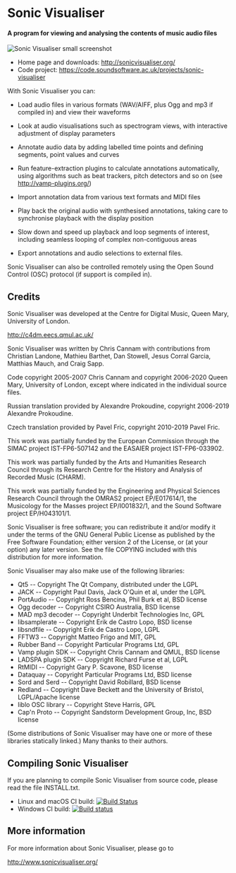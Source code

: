 
Sonic Visualiser
================

#### A program for viewing and analysing the contents of music audio files

![Sonic Visualiser small screenshot](http://sonicvisualiser.org/images/sv-3.0-win-thumb.png)

* Home page and downloads: http://sonicvisualiser.org/
* Code project: https://code.soundsoftware.ac.uk/projects/sonic-visualiser

With Sonic Visualiser you can:

 * Load audio files in various formats (WAV/AIFF, plus Ogg and mp3
if compiled in) and view their waveforms
 
 * Look at audio visualisations such as spectrogram views, with
interactive adjustment of display parameters

 * Annotate audio data by adding labelled time points and defining
segments, point values and curves

 * Run feature-extraction plugins to calculate annotations
automatically, using algorithms such as beat trackers, pitch
detectors and so on (see http://vamp-plugins.org/)

 * Import annotation data from various text formats and MIDI files

 * Play back the original audio with synthesised annotations, taking
care to synchronise playback with the display position

 * Slow down and speed up playback and loop segments of interest,
including seamless looping of complex non-contiguous areas

 * Export annotations and audio selections to external files.

Sonic Visualiser can also be controlled remotely using the Open Sound
Control (OSC) protocol (if support is compiled in).


Credits
-------

Sonic Visualiser was developed at the Centre for Digital Music,
Queen Mary, University of London.

  http://c4dm.eecs.qmul.ac.uk/

Sonic Visualiser was written by Chris Cannam with contributions from
Christian Landone, Mathieu Barthet, Dan Stowell, Jesus Corral Garcia,
Matthias Mauch, and Craig Sapp.

Code copyright 2005-2007 Chris Cannam and copyright 2006-2020 Queen
Mary, University of London, except where indicated in the individual
source files.

Russian translation provided by Alexandre Prokoudine, copyright
2006-2019 Alexandre Prokoudine.

Czech translation provided by Pavel Fric, copyright 2010-2019 Pavel
Fric.

This work was partially funded by the European Commission through the
SIMAC project IST-FP6-507142 and the EASAIER project IST-FP6-033902.

This work was partially funded by the Arts and Humanities Research
Council through its Research Centre for the History and Analysis of
Recorded Music (CHARM).

This work was partially funded by the Engineering and Physical
Sciences Research Council through the OMRAS2 project EP/E017614/1, the
Musicology for the Masses project EP/I001832/1, and the Sound Software
project EP/H043101/1.

Sonic Visualiser is free software; you can redistribute it and/or modify
it under the terms of the GNU General Public License as published by
the Free Software Foundation; either version 2 of the License, or (at
your option) any later version.  See the file COPYING included with
this distribution for more information.

Sonic Visualiser may also make use of the following libraries:

 * Qt5 -- Copyright The Qt Company, distributed under the LGPL
 * JACK -- Copyright Paul Davis, Jack O'Quin et al, under the LGPL
 * PortAudio -- Copyright Ross Bencina, Phil Burk et al, BSD license
 * Ogg decoder -- Copyright CSIRO Australia, BSD license
 * MAD mp3 decoder -- Copyright Underbit Technologies Inc, GPL
 * libsamplerate -- Copyright Erik de Castro Lopo, BSD license
 * libsndfile -- Copyright Erik de Castro Lopo, LGPL
 * FFTW3 -- Copyright Matteo Frigo and MIT, GPL
 * Rubber Band -- Copyright Particular Programs Ltd, GPL
 * Vamp plugin SDK -- Copyright Chris Cannam and QMUL, BSD license
 * LADSPA plugin SDK -- Copyright Richard Furse et al, LGPL
 * RtMIDI -- Copyright Gary P. Scavone, BSD license
 * Dataquay -- Copyright Particular Programs Ltd, BSD license
 * Sord and Serd -- Copyright David Robillard, BSD license
 * Redland -- Copyright Dave Beckett and the University of Bristol, LGPL/Apache license
 * liblo OSC library -- Copyright Steve Harris, GPL
 * Cap'n Proto -- Copyright Sandstorm Development Group, Inc, BSD license

(Some distributions of Sonic Visualiser may have one or more of these
libraries statically linked.)  Many thanks to their authors.


Compiling Sonic Visualiser
--------------------------

If you are planning to compile Sonic Visualiser from source code,
please read the file INSTALL.txt.

 * Linux and macOS CI build: [![Build Status](https://travis-ci.org/sonic-visualiser/sonic-visualiser.svg?branch=master)](https://travis-ci.org/sonic-visualiser/sonic-visualiser)
 * Windows CI build: [![Build status](https://ci.appveyor.com/api/projects/status/26pygienkigw39p7?svg=true)](https://ci.appveyor.com/project/cannam/sonic-visualiser)


More information
----------------

For more information about Sonic Visualiser, please go to

  http://www.sonicvisualiser.org/

